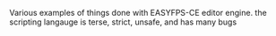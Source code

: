 Various examples of things done with EASYFPS-CE editor engine.
the scripting langauge is terse, strict, unsafe, and has many bugs
